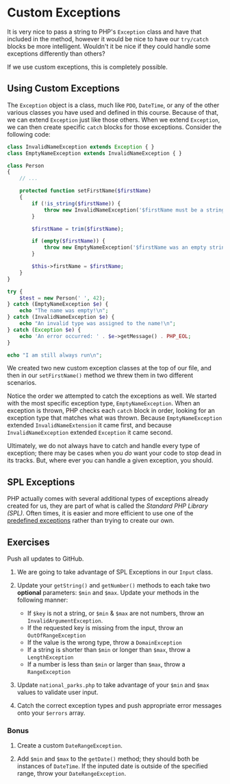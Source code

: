 # Custom Exceptions

It is very nice to pass a string to PHP's `Exception` class and have that included in the method, however it would be nice to have our `try/catch` blocks be more intelligent. Wouldn't it be nice if they could handle some exceptions differently than others?

If we use custom exceptions, this is completely possible.

## Using Custom Exceptions

The `Exception` object is a class, much like `PDO`, `DateTime`, or any of the other various classes you have used and defined in this course. Because of that, we can extend `Exception` just like those others. When we extend `Exception`, we can then create specific `catch` blocks for those exceptions. Consider the following code:

```php
class InvalidNameException extends Exception { }
class EmptyNameException extends InvalidNameException { }

class Person
{
    // ...

    protected function setFirstName($firstName)
    {
        if (!is_string($firstName)) {
            throw new InvalidNameException('$firstName must be a string!');
        }

        $firstName = trim($firstName);

        if (empty($firstName)) {
            throw new EmptyNameException('$firstName was an empty string!');
        }

        $this->firstName = $firstName;
    }
}

try {
    $test = new Person(' ', 42);
} catch (EmptyNameException $e) {
    echo "The name was empty!\n";
} catch (InvalidNameException $e) {
    echo "An invalid type was assigned to the name!\n";
} catch (Exception $e) {
    echo 'An error occurred: ' . $e->getMessage() . PHP_EOL;
}

echo "I am still always run\n";
```

We created two new custom exception classes at the top of our file, and then in our `setFirstName()` method we threw them in two different scenarios.

Notice the order we attempted to catch the exceptions as well. We started with the most specific exception type, `EmptyNameException`. When an exception is thrown, PHP checks each `catch` block in order, looking for an exception type that matches what was thrown. Because `EmptyNameException` extended `InvalidNameExtension` it came first, and because `InvalidNameException` extended `Exception` it came second.

Ultimately, we do not always have to catch and handle every type of exception; there may be cases when you *do* want your code to stop dead in its tracks. But, where ever you can handle a given exception, you should.

## SPL Exceptions

PHP actually comes with several additional types of exceptions already created for us, they are part of what is called the *Standard PHP Library (SPL)*. Often times, it is easier and more efficient to use one of the [predefined exceptions](http://php.net/manual/en/spl.exceptions.php) rather than trying to create our own.

## Exercises

Push all updates to GitHub.

1. We are going to take advantage of SPL Exceptions in our `Input` class.

1. Update your `getString()` and `getNumber()` methods to each take two **optional** parameters: `$min` and `$max`. Update your methods in the following manner:
    - If `$key` is not a string, or `$min` & `$max` are not numbers, throw an `InvalidArgumentException`.
    - If the requested key is missing from the input, throw an `OutOfRangeException`
    - If the value is the wrong type, throw a `DomainException`
    - If a string is shorter than `$min` or longer than `$max`, throw a `LengthException`
    - If a number is less than `$min` or larger than `$max`, throw a `RangeException`

1. Update `national_parks.php` to take advantage of your `$min` and `$max` values to validate user input.

1. Catch the correct exception types and push appropriate error messages onto your `$errors` array.

### Bonus

1. Create a custom `DateRangeException`.

1. Add `$min` and `$max` to the `getDate()` method; they should both be instances of `DateTime`. If the inputed date is outside of the specified range, throw your `DateRangeException`.
